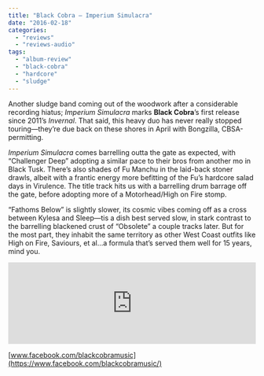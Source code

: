```yaml
---
title: "Black Cobra – Imperium Simulacra"
date: "2016-02-18"
categories: 
  - "reviews"
  - "reviews-audio"
tags: 
  - "album-review"
  - "black-cobra"
  - "hardcore"
  - "sludge"
---
```


Another sludge band coming out of the woodwork after a considerable recording hiatus; _Imperium Simulacra_ marks **Black Cobra**’s first release since 2011’s _Invernal_. That said, this heavy duo has never really stopped touring—they’re due back on these shores in April with Bongzilla, CBSA-permitting.

_Imperium Simulacra_ comes barrelling outta the gate as expected, with “Challenger Deep” adopting a similar pace to their bros from another mo in Black Tusk. There’s also shades of Fu Manchu in the laid-back stoner drawls, albeit with a frantic energy more befitting of the Fu’s hardcore salad days in Virulence. The title track hits us with a barrelling drum barrage off the gate, before adopting more of a Motorhead/High on Fire stomp.

“Fathoms Below” is slightly slower, its cosmic vibes coming off as a cross between Kylesa and Sleep—tis a dish best served slow, in stark contrast to the barrelling blackened crust of “Obsolete” a couple tracks later. But for the most part, they inhabit the same territory as other West Coast outfits like High on Fire, Saviours, et al…a formula that’s served them well for 15 years, mind you.

<iframe src="https://w.soundcloud.com/player/?url=https%3A//api.soundcloud.com/tracks/244423489&amp;color=ff5500&amp;auto_play=false&amp;hide_related=false&amp;show_comments=true&amp;show_user=true&amp;show_reposts=false" width="100%" height="166" frameborder="no" scrolling="no"></iframe>

[www.facebook.com/blackcobramusic](https://www.facebook.com/blackcobramusic/)
